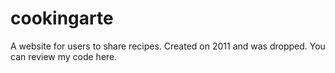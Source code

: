 # cookingarte
A website for users to share recipes. Created on 2011 and was dropped. You can review my code here.
